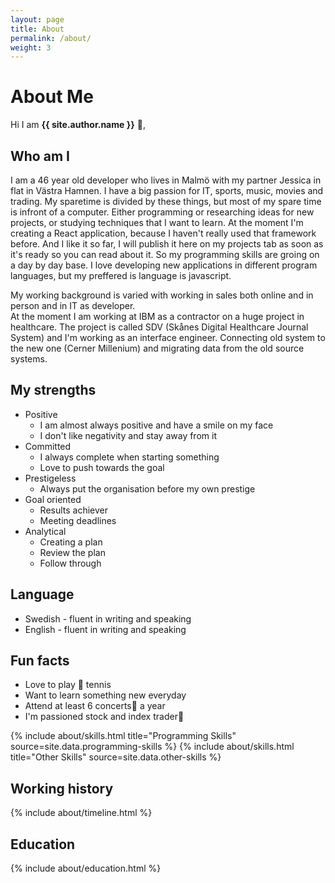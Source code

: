 ```yaml
---
layout: page
title: About
permalink: /about/
weight: 3
---
```


# **About Me**

Hi I am **{{ site.author.name }}** :wave:,<br>
## Who am I
I am a 46 year old developer who lives in Malmö with my partner Jessica in flat in Västra Hamnen. 
I have a big passion for IT, sports, music, movies and trading. My sparetime is divided by these things, but most of my spare time is infront of a computer. Either programming or researching ideas for new projects, or studying techniques that I want to learn. At the moment I'm creating a React application, because I haven't really used that framework before. And I like it so far, I will publish it here on my projects tab as soon as it's ready so you can read about it. So my programming skills are groing on a day by day base. I love developing new applications in different program languages, but my preffered is language is javascript.  
  
My working background is varied with working in sales both online and in person and in IT as developer.  
At the moment I am working at IBM as a contractor on a huge project in healthcare.
The project is called SDV (Skånes Digital Healthcare Journal System) and I'm working as
an interface engineer. Connecting old system to the new one (Cerner Millenium) and migrating
data from the old source systems.  
 


## My strengths
* Positive
    * I am almost always positive and have a smile on my face
    * I don't like negativity and stay away from it
* Committed
    * I always complete when starting something
    * Love to push towards the goal
* Prestigeless
    * Always put the organisation before my own prestige
* Goal oriented
    * Results achiever
    * Meeting deadlines
* Analytical
    * Creating a plan
    * Review the plan
    * Follow through

## Language
* Swedish - fluent in writing and speaking
* English - fluent in writing and speaking

## Fun facts
* Love to play :tennis: tennis 
* Want to learn something new everyday
* Attend at least 6 concerts:guitar: a year
* I'm passioned stock and index trader:money_with_wings:


<div class="row">
{% include about/skills.html title="Programming Skills" source=site.data.programming-skills %}
{% include about/skills.html title="Other Skills" source=site.data.other-skills %}
</div>

## Working history
<div class="row">
{% include about/timeline.html %}
</div>

## Education
<div class="row">
{% include about/education.html %}
</div>